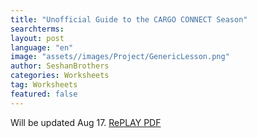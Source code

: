 ```yaml
---
title: "Unofficial Guide to the CARGO CONNECT Season"
searchterms:
layout: post
language: "en"
image: "assets//images/Project/GenericLesson.png"
author: SeshanBrothers
categories: Worksheets
tag: Worksheets
featured: false
---
```


Will be updated Aug 17. <a href="/translations/en-us/Worksheets/UnofficialGuide.pdf">RePLAY PDF</a>
